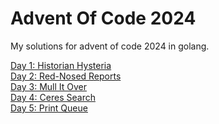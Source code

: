# Advent Of Code 2024

My solutions for advent of code 2024 in golang.

[Day 1: Historian Hysteria](./day01/)<br>
[Day 2: Red-Nosed Reports](./day02/)<br>
[Day 3: Mull It Over](./day03/)<br>
[Day 4: Ceres Search](./day04/)<br>
[Day 5: Print Queue](./day05/)<br>
